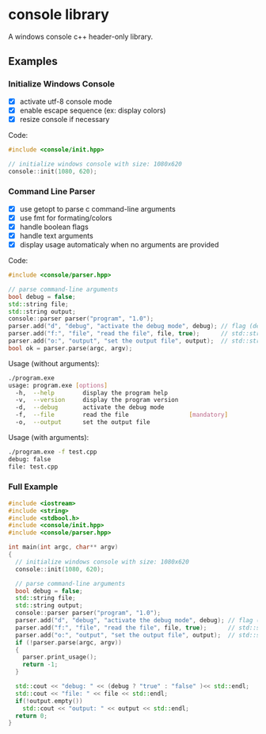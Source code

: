 # console library
A windows console c++ header-only library.

## Examples

### Initialize Windows Console
- [x] activate utf-8 console mode
- [x] enable escape sequence (ex: display colors)
- [x] resize console if necessary

Code:
```cpp
#include <console/init.hpp>

// initialize windows console with size: 1080x620
console::init(1080, 620);
```

### Command Line Parser
- [x] use getopt to parse c command-line arguments
- [x] use fmt for formating/colors
- [x] handle boolean flags
- [x] handle text arguments
- [x] display usage automaticaly when no arguments are provided

Code:
```cpp
#include <console/parser.hpp>

// parse command-line arguments
bool debug = false;
std::string file;
std::string output;
console::parser parser("program", "1.0");
parser.add("d", "debug", "activate the debug mode", debug); // flag (default: false)
parser.add("f:", "file", "read the file", file, true);      // std::string argument (mandatory)
parser.add("o:", "output", "set the output file", output);  // std::string argument (optional)
bool ok = parser.parse(argc, argv);
```

Usage (without arguments):
```bash
./program.exe
usage: program.exe [options]
  -h,  --help        display the program help
  -v,  --version     display the program version
  -d,  --debug       activate the debug mode
  -f,  --file        read the file                 [mandatory]
  -o,  --output      set the output file
```

Usage (with arguments):
```bash
./program.exe -f test.cpp
debug: false
file: test.cpp
```

### Full Example

```cpp
#include <iostream>
#include <string>
#include <stdbool.h>
#include <console/init.hpp>
#include <console/parser.hpp>

int main(int argc, char** argv)
{
  // initialize windows console with size: 1080x620
  console::init(1080, 620);

  // parse command-line arguments
  bool debug = false;
  std::string file;
  std::string output;
  console::parser parser("program", "1.0");
  parser.add("d", "debug", "activate the debug mode", debug); // flag (default: false)
  parser.add("f:", "file", "read the file", file, true);      // std::string argument (mandatory)
  parser.add("o:", "output", "set the output file", output);  // std::string argument (optional)
  if (!parser.parse(argc, argv))
  {
    parser.print_usage();
    return -1;
  }

  std::cout << "debug: " << (debug ? "true" : "false" )<< std::endl;
  std::cout << "file: " << file << std::endl;
  if(!output.empty())
    std::cout << "output: " << output << std::endl;
  return 0;
}
```
